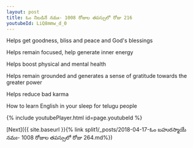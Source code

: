 ```yaml
---
layout: post
title: ఓం నిబడినే నమః- 1008 రోజుల తపస్సులో రోజు 216
youtubeId: LiQ8mmw_d_0
---
```

 
 
Helps get goodness, bliss and peace and God's blessings
 
Helps remain focused, help generate inner energy 
 
Helps boost physical and mental health 
 
Helps remain grounded and generates a sense of gratitude towards the greater power 
 
Helps reduce bad karma
 
How to learn English in your sleep for telugu people
 
 
 
 


{% include youtubePlayer.html id=page.youtubeId %}
 
[Next]({{ site.baseurl }}{% link split1/_posts/2018-04-17-ఓం బహురస్మాయే నమః- 1008 రోజుల తపస్సులో రోజు  264.md%})
 

